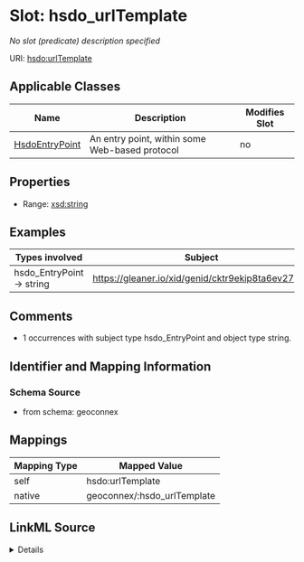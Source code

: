 

# Slot: hsdo_urlTemplate


_No slot (predicate) description specified_





URI: [hsdo:urlTemplate](http://schema.org/urlTemplate)



<!-- no inheritance hierarchy -->





## Applicable Classes

| Name | Description | Modifies Slot |
| --- | --- | --- |
| [HsdoEntryPoint](../classes/HsdoEntryPoint.md) | An entry point, within some Web-based protocol |  no  |







## Properties

* Range: [xsd:string](xsd:string)






## Examples

| Types involved | Subject | Predicate | Object |
| --- | --- | --- | --- |
| hsdo_EntryPoint → string | https://gleaner.io/xid/genid/cktr9ekip8ta6ev27pk0 | hsdo:urlTemplate | https://internetofwater.org/?s={search_term_string} |


## Comments

* 1 occurrences with subject type hsdo_EntryPoint and object type string.

## Identifier and Mapping Information







### Schema Source


* from schema: geoconnex




## Mappings

| Mapping Type | Mapped Value |
| ---  | ---  |
| self | hsdo:urlTemplate |
| native | geoconnex/:hsdo_urlTemplate |




## LinkML Source

<details>
```yaml
name: hsdo_urlTemplate
description: No slot (predicate) description specified
comments:
- 1 occurrences with subject type hsdo_EntryPoint and object type string.
examples:
- description: hsdo_EntryPoint → string
  object:
    example_object: https://internetofwater.org/?s={search_term_string}
    example_predicate: hsdo:urlTemplate
    example_subject: https://gleaner.io/xid/genid/cktr9ekip8ta6ev27pk0
from_schema: geoconnex
rank: 1000
slot_uri: hsdo:urlTemplate
alias: hsdo_urlTemplate
domain_of:
- hsdo_EntryPoint
range: string

```
</details>